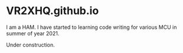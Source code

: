 # VR2XHQ.github.io
I am a HAM. I have started to learning code writing for various MCU in summer of year 2021.

Under construction.
